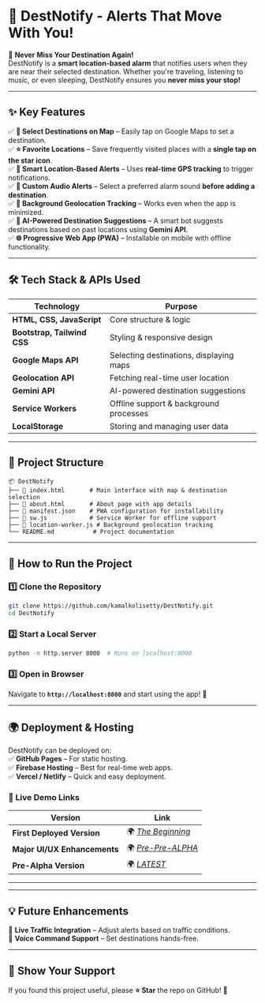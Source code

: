 

# **🚀 DestNotify - Alerts That Move With You!**  

📍 **Never Miss Your Destination Again!**  
DestNotify is a **smart location-based alarm** that notifies users when they are near their selected destination. Whether you're traveling, listening to music, or even sleeping, DestNotify ensures you **never miss your stop!**  

---

## **✨ Key Features**  
✅ **📌 Select Destinations on Map** – Easily tap on Google Maps to set a destination.  
✅ **⭐ Favorite Locations** – Save frequently visited places with a **single tap on the star icon**.  
✅ **🔔 Smart Location-Based Alerts** – Uses **real-time GPS tracking** to trigger notifications.  
✅ **🎵 Custom Audio Alerts** – Select a preferred alarm sound **before adding a destination**.  
✅ **📡 Background Geolocation Tracking** – Works even when the app is minimized.  
✅ **🤖 AI-Powered Destination Suggestions** – A smart bot suggests destinations based on past locations using **Gemini API**.  
✅ **🌐 Progressive Web App (PWA)** – Installable on mobile with offline functionality.  

---

## **🛠️ Tech Stack & APIs Used**
| Technology | Purpose |
|------------|---------|
| **HTML, CSS, JavaScript** | Core structure & logic |
| **Bootstrap, Tailwind CSS** | Styling & responsive design |
| **Google Maps API** | Selecting destinations, displaying maps |
| **Geolocation API** | Fetching real-time user location |
| **Gemini API** | AI-powered destination suggestions |
| **Service Workers** | Offline support & background processes |
| **LocalStorage** | Storing and managing user data |

---

## **📂 Project Structure**
```
📦 DestNotify
├── 📄 index.html       # Main interface with map & destination selection
├── 📄 about.html       # About page with app details
├── 📄 manifest.json    # PWA configuration for installability
├── 📄 sw.js            # Service Worker for offline support
├── 📄 location-worker.js # Background geolocation tracking
└── README.md           # Project documentation
```

---

## **🔧 How to Run the Project**
### **1️⃣ Clone the Repository**
```sh
git clone https://github.com/kamalkolisetty/DestNotify.git
cd DestNotify
```
### **2️⃣ Start a Local Server**
```sh
python -m http.server 8000  # Runs on localhost:8000
```
### **3️⃣ Open in Browser**
Navigate to **`http://localhost:8000`** and start using the app! 🎉  

---

## **🌍 Deployment & Hosting**
DestNotify can be deployed on:  
✅ **GitHub Pages** – For static hosting.  
✅ **Firebase Hosting** – Best for real-time web apps.  
✅ **Vercel / Netlify** – Quick and easy deployment.  

### **🚀 Live Demo Links**
| Version | Link |
|---------|------|
| **First Deployed Version** | 🌍 [_The Beginning_](https://locationkamal1.netlify.app/) |
| **Major UI/UX Enhancements** | 🌍 [_Pre-Pre-ALPHA_](https://destnotify-k3.netlify.app/) |
| **Pre-Alpha Version** | 🌍 [_LATEST_](https://destnotify-prealpha.netlify.app/) |

---


---

## **💡 Future Enhancements**
🔹 **Live Traffic Integration** – Adjust alerts based on traffic conditions.  
🔹 **Voice Command Support** – Set destinations hands-free.  

---


## **💖 Show Your Support**
If you found this project useful, please **⭐ Star** the repo on GitHub! 🌟  
